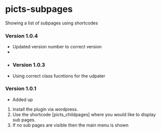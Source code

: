 # picts-subpages
Showing a list of subpages using shortcodes 

### Version 1.0.4
- Updated version number to correct version
- 
- ### Version 1.0.3
- Using correct class fucntions for the udpater

### Version 1.0.1
- Added up
1. Install the plugin via wordpress.
2. Use the shortcode [picts_childpages] where you would like to display sub pages.
3. If no sub pages are visible then the main menu is shown
